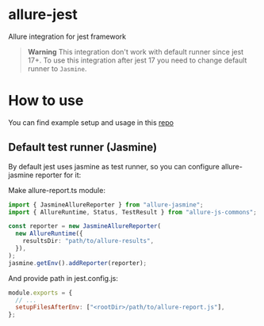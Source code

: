 # allure-jest

Allure integration for jest framework

> **Warning**
> This integration don't work with default runner since jest 17+.
> To use this integration after jest 17 you need to change default runner to `Jasmine`.

# How to use

You can find example setup and usage in this [repo](https://github.com/vovsemenv/allure-jest-example)

## Default test runner (Jasmine)

By default jest uses jasmine as test runner, so you can configure allure-jasmine reporter for it:

Make allure-report.ts module:

```typescript
import { JasmineAllureReporter } from "allure-jasmine";
import { AllureRuntime, Status, TestResult } from "allure-js-commons";

const reporter = new JasmineAllureReporter(
  new AllureRuntime({
    resultsDir: "path/to/allure-results",
  }),
);
jasmine.getEnv().addReporter(reporter);
```

And provide path in jest.config.js:

```js
module.exports = {
  // ...
  setupFilesAfterEnv: ["<rootDir>/path/to/allure-report.js"],
};
```
